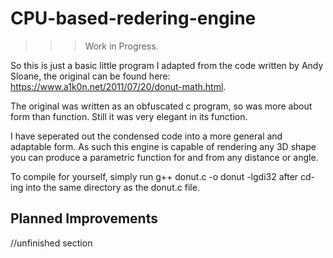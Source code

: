 # CPU-based-redering-engine

>>>Work in Progress.

So this is just a basic little program I adapted from the code written by Andy Sloane, the original can be found here: https://www.a1k0n.net/2011/07/20/donut-math.html.

The original was written as an obfuscated c program, so was more about form than function. Still it was very elegant in its function.

I have seperated out the condensed code into a more general and adaptable form. As such this engine is capable of rendering any 3D shape you can produce a parametric function for and from any distance or angle.

To compile for yourself, simply run g++ donut.c -o donut -lgdi32 after cd-ing into the same directory as the donut.c file.

## Planned Improvements

//unfinished section
